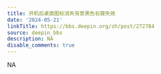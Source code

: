 ```yaml
---
title: 开机后桌面图标消失背景黑色右键失效
date: '2024-05-21'
linkTitle: https://bbs.deepin.org/zh/post/272784
source: deepin_bbs
description: NA
disable_comments: true
---
```

NA
